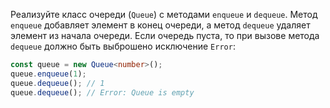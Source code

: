 
Реализуйте класс очереди (`Queue`) с методами `enqueue` и `dequeue`. Метод `enqueue` добавляет элемент в конец очереди, а метод `dequeue` удаляет элемент из начала очереди. Если очередь пуста, то при вызове метода `dequeue` должно быть выброшено исключение `Error`:

```typescript
const queue = new Queue<number>();
queue.enqueue(1);
queue.dequeue(); // 1
queue.dequeue(); // Error: Queue is empty
```
